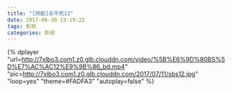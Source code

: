 ```yaml
---
title: "[网剧]杀不死12"
date: 2017-06-30 13:19:22
tags: 影视
categories: 影视
---
```


<!-- more -->  
  
{% dplayer "url=http://7xlbo3.com1.z0.glb.clouddn.com/video/%5B%E6%9D%80BS%5D%E7%AC%AC12%E9%9B%86_bd.mp4" "pic=http://7xlbo3.com1.z0.glb.clouddn.com/2017/07/11/sbs12.jpg" "loop=yes" "theme=#FADFA3" "autoplay=false"  %}  
